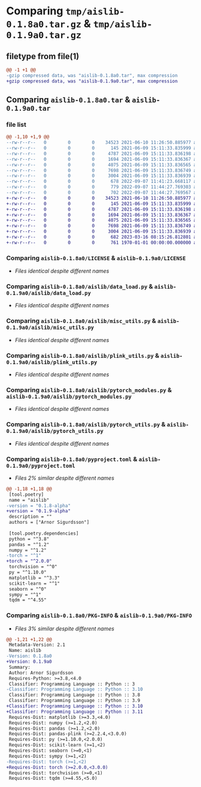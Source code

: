 # Comparing `tmp/aislib-0.1.8a0.tar.gz` & `tmp/aislib-0.1.9a0.tar.gz`

## filetype from file(1)

```diff
@@ -1 +1 @@
-gzip compressed data, was "aislib-0.1.8a0.tar", max compression
+gzip compressed data, was "aislib-0.1.9a0.tar", max compression
```

## Comparing `aislib-0.1.8a0.tar` & `aislib-0.1.9a0.tar`

### file list

```diff
@@ -1,10 +1,9 @@
--rw-r--r--   0        0        0    34523 2021-06-10 11:26:50.885977 aislib-0.1.8a0/LICENSE
--rw-r--r--   0        0        0      145 2021-06-09 15:11:33.835999 aislib-0.1.8a0/aislib/__init__.py
--rw-r--r--   0        0        0     4787 2021-06-09 15:11:33.836198 aislib-0.1.8a0/aislib/data_load.py
--rw-r--r--   0        0        0     1694 2021-06-09 15:11:33.836367 aislib-0.1.8a0/aislib/misc_utils.py
--rw-r--r--   0        0        0     4075 2021-06-09 15:11:33.836565 aislib-0.1.8a0/aislib/plink_utils.py
--rw-r--r--   0        0        0     7698 2021-06-09 15:11:33.836749 aislib-0.1.8a0/aislib/pytorch_modules.py
--rw-r--r--   0        0        0     3004 2021-06-09 15:11:33.836939 aislib-0.1.8a0/aislib/pytorch_utils.py
--rw-r--r--   0        0        0      678 2022-09-07 11:41:23.668117 aislib-0.1.8a0/pyproject.toml
--rw-r--r--   0        0        0      779 2022-09-07 11:44:27.769303 aislib-0.1.8a0/setup.py
--rw-r--r--   0        0        0      702 2022-09-07 11:44:27.769567 aislib-0.1.8a0/PKG-INFO
+-rw-r--r--   0        0        0    34523 2021-06-10 11:26:50.885977 aislib-0.1.9a0/LICENSE
+-rw-r--r--   0        0        0      145 2021-06-09 15:11:33.835999 aislib-0.1.9a0/aislib/__init__.py
+-rw-r--r--   0        0        0     4787 2021-06-09 15:11:33.836198 aislib-0.1.9a0/aislib/data_load.py
+-rw-r--r--   0        0        0     1694 2021-06-09 15:11:33.836367 aislib-0.1.9a0/aislib/misc_utils.py
+-rw-r--r--   0        0        0     4075 2021-06-09 15:11:33.836565 aislib-0.1.9a0/aislib/plink_utils.py
+-rw-r--r--   0        0        0     7698 2021-06-09 15:11:33.836749 aislib-0.1.9a0/aislib/pytorch_modules.py
+-rw-r--r--   0        0        0     3004 2021-06-09 15:11:33.836939 aislib-0.1.9a0/aislib/pytorch_utils.py
+-rw-r--r--   0        0        0      682 2023-03-16 08:15:26.812801 aislib-0.1.9a0/pyproject.toml
+-rw-r--r--   0        0        0      761 1970-01-01 00:00:00.000000 aislib-0.1.9a0/PKG-INFO
```

### Comparing `aislib-0.1.8a0/LICENSE` & `aislib-0.1.9a0/LICENSE`

 * *Files identical despite different names*

### Comparing `aislib-0.1.8a0/aislib/data_load.py` & `aislib-0.1.9a0/aislib/data_load.py`

 * *Files identical despite different names*

### Comparing `aislib-0.1.8a0/aislib/misc_utils.py` & `aislib-0.1.9a0/aislib/misc_utils.py`

 * *Files identical despite different names*

### Comparing `aislib-0.1.8a0/aislib/plink_utils.py` & `aislib-0.1.9a0/aislib/plink_utils.py`

 * *Files identical despite different names*

### Comparing `aislib-0.1.8a0/aislib/pytorch_modules.py` & `aislib-0.1.9a0/aislib/pytorch_modules.py`

 * *Files identical despite different names*

### Comparing `aislib-0.1.8a0/aislib/pytorch_utils.py` & `aislib-0.1.9a0/aislib/pytorch_utils.py`

 * *Files identical despite different names*

### Comparing `aislib-0.1.8a0/pyproject.toml` & `aislib-0.1.9a0/pyproject.toml`

 * *Files 2% similar despite different names*

```diff
@@ -1,18 +1,18 @@
 [tool.poetry]
 name = "aislib"
-version = "0.1.8-alpha"
+version = "0.1.9-alpha"
 description = ""
 authors = ["Arnor Sigurdsson"]
 
 [tool.poetry.dependencies]
 python = "^3.8"
 pandas = "^1.2"
 numpy = "^1.2"
-torch = "^1"
+torch = "^2.0.0"
 torchvision = "^0"
 py = "^1.10.0"
 matplotlib = "^3.3"
 scikit-learn = "^1"
 seaborn = "^0"
 sympy = "^1"
 tqdm = "^4.55"
```

### Comparing `aislib-0.1.8a0/PKG-INFO` & `aislib-0.1.9a0/PKG-INFO`

 * *Files 3% similar despite different names*

```diff
@@ -1,21 +1,22 @@
 Metadata-Version: 2.1
 Name: aislib
-Version: 0.1.8a0
+Version: 0.1.9a0
 Summary: 
 Author: Arnor Sigurdsson
 Requires-Python: >=3.8,<4.0
 Classifier: Programming Language :: Python :: 3
-Classifier: Programming Language :: Python :: 3.10
 Classifier: Programming Language :: Python :: 3.8
 Classifier: Programming Language :: Python :: 3.9
+Classifier: Programming Language :: Python :: 3.10
+Classifier: Programming Language :: Python :: 3.11
 Requires-Dist: matplotlib (>=3.3,<4.0)
 Requires-Dist: numpy (>=1.2,<2.0)
 Requires-Dist: pandas (>=1.2,<2.0)
 Requires-Dist: pandas-plink (>=2.2.4,<3.0.0)
 Requires-Dist: py (>=1.10.0,<2.0.0)
 Requires-Dist: scikit-learn (>=1,<2)
 Requires-Dist: seaborn (>=0,<1)
 Requires-Dist: sympy (>=1,<2)
-Requires-Dist: torch (>=1,<2)
+Requires-Dist: torch (>=2.0.0,<3.0.0)
 Requires-Dist: torchvision (>=0,<1)
 Requires-Dist: tqdm (>=4.55,<5.0)
```

